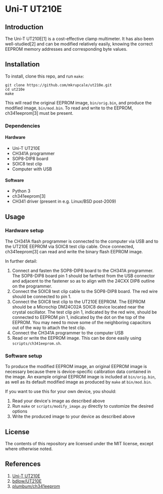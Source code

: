 # Uni-T UT210E

## Introduction

The Uni-T UT210E[1] is a cost-effective clamp multimeter. It has also been well-studied[2] and can be modified relatively easily, knowing the correct EEPROM memory addresses and corresponding byte values.

## Installation

To install, clone this repo, and run `make`:

```
git clone https://github.com/mkrupcale/ut210e.git
cd ut210e
make
```

This will read the original EEPROM image, `bin/orig.bin`, and produce the modified image, `bin/mod.bin`. To read and write to the EEPROM, ch341eeprom[3] must be present.

### Dependencies

#### Hardware

 - Uni-T UT210E
 - CH341A programmer
 - SOP8-DIP8 board
 - SOIC8 test clip
 - Computer with USB

#### Software

 - Python 3
 - ch341eeprom[3]
 - CH341 driver (present in e.g. Linux/BSD post-2009)

## Usage

### Hardware setup

The CH341A flash programmer is connected to the computer via USB and to the UT210E EEPROM via SOIC8 test clip cable. Once connected, ch341eeprom[3] can read and write the binary flash EEPROM image.

In further detail:

1. Connect and fasten the SOP8-DIP8 board to the CH341A programmer. The SOP8-DIP8 board pin 1 should be farthest from the USB connector and adjacent to the fastener so as to align with the 24CXX DIP8 outline on the programmer.
2. Connect the SOIC8 test clip cable to the SOP8-DIP8 board. The red wire should be connected to pin 1.
3. Connect the SOIC8 test clip to the UT210E EEPROM. The EEPROM should be a Microchip DM24C02A SOIC8 device located near the crystal oscillator. The test clip pin 1, indicated by the red wire, should be connected to EEPROM pin 1, indicated by the dot on the top of the EEPROM. You may need to move some of the neighboring capacitors out of the way to attach the test clip.
4. Connect the CH341A programmer to the computer USB
5. Read or write the EEPROM image. This can be done easily using `scripts/ch341eeprom.sh`.

### Software setup

To produce the modified EEPROM image, an original EEPROM image is necessary because there is device-specific calibration data contained in the image. An example original EEPROM image is included at `bin/orig.bin`, as well as its default modified image as produced by `make` at `bin/mod.bin`.

If you want to use this for your own device, you should:

1. Read your device's image as described above
2. Run `make` or `scripts/modify_image.py` directly to customize the desired options
3. Write the produced image to your device as described above

## License

The contents of this repository are licensed under the MIT license, except where otherwise noted.

## References

1. [Uni-T UT210E](http://www.uni-trend.com/html/product/General_Meters/digitalclampmeters/UT210_Series/UT210E.html)
2. [bdlow/UT210E](https://github.com/bdlow/UT210E)
3. [plumbum/ch341eeprom](https://github.com/plumbum/ch341eeprom)

